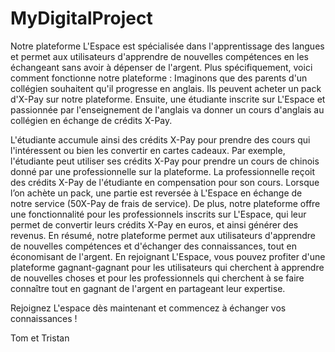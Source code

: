 # MyDigitalProject

Notre plateforme L'Espace est spécialisée dans l'apprentissage des langues et permet aux utilisateurs d'apprendre de nouvelles compétences en les échangeant sans avoir à dépenser de l'argent. Plus spécifiquement, voici comment fonctionne notre plateforme :
Imaginons que des parents d'un collégien souhaitent qu'il progresse en anglais. Ils peuvent acheter un pack d'X-Pay sur notre plateforme. Ensuite, une étudiante inscrite sur L'Espace et passionnée par l'enseignement de l'anglais va donner un cours d'anglais au collégien en échange de crédits X-Pay.

L'étudiante accumule ainsi des crédits X-Pay pour prendre des cours qui l'intéressent ou bien les convertir en cartes cadeaux.
Par exemple, l'étudiante peut utiliser ses crédits X-Pay pour prendre un cours de chinois donné par une professionnelle sur la plateforme. 
La professionnelle reçoit des crédits X-Pay de l'étudiante en compensation pour son cours. Lorsque l’on achète un pack, une partie est reversée à L'Espace en échange de notre service (50X-Pay de frais de service). 
De plus, notre plateforme offre une fonctionnalité pour les professionnels inscrits sur L'Espace, qui leur permet de convertir leurs crédits X-Pay en euros, et ainsi générer des revenus.
En résumé, notre plateforme permet aux utilisateurs d'apprendre de nouvelles compétences et d'échanger des connaissances, tout en économisant de l'argent. 
En rejoignant L'Espace, vous pouvez profiter d'une plateforme gagnant-gagnant pour les utilisateurs qui cherchent à apprendre de nouvelles choses et pour les professionnels qui cherchent à se faire connaître tout en gagnant de l'argent en partageant leur expertise.

Rejoignez L'espace dès maintenant et commencez à échanger vos connaissances ! 

Tom et Tristan
